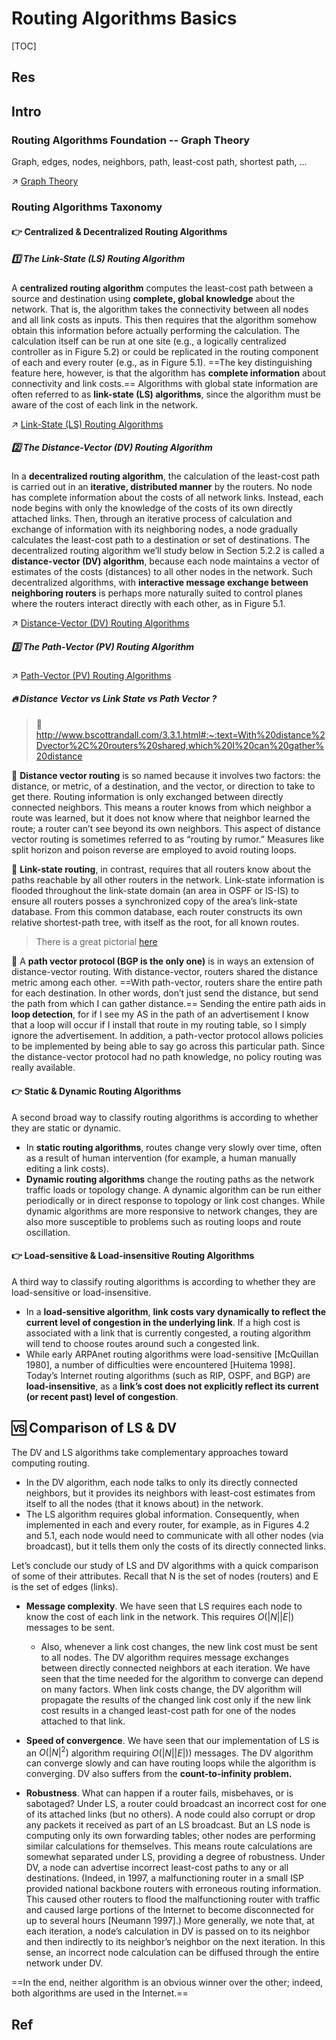 # Routing Algorithms Basics

[TOC]



## Res


## Intro
### Routing Algorithms Foundation -- Graph Theory
Graph, edges, nodes, neighbors, path, least-cost path, shortest path, ...

↗ [Graph Theory](../../../../../../../🧮%20Math%20&%20Theoretical%20Computer%20Science%20(TCS)/Graph%20Theory/Graph%20Theory.md)


### Routing Algorithms Taxonomy 
#### 👉 Centralized & Decentralized Routing Algorithms
##### 1️⃣ The Link-State (LS) Routing Algorithm
 A **centralized routing algorithm** computes the least-cost path between a source and destination using **complete, global knowledge** about the network. That is, the algorithm takes the connectivity between all nodes and all link costs as inputs. This then requires that the algorithm somehow obtain this information before actually performing the calculation. The calculation itself can be run at one site (e.g., a logically centralized controller as in Figure 5.2) or could be replicated in the routing component of each and every router (e.g., as in Figure 5.1). ==The key distinguishing feature here, however, is that the algorithm has **complete information** about connectivity and link costs.== Algorithms with global state information are often referred to as **link-state (LS) algorithms**, since the algorithm must be aware of the cost of each link in the network. 

↗ [Link-State (LS) Routing Algorithms](Link-State%20(LS)%20Routing%20Algorithms/Link-State%20(LS)%20Routing%20Algorithms.md)


##### 2️⃣ The Distance-Vector (DV) Routing Algorithm
In a **decentralized routing algorithm**, the calculation of the least-cost path is carried out in an **iterative, distributed manner** by the routers. No node has complete information about the costs of all network links. Instead, each node begins with only the knowledge of the costs of its own directly attached links. Then, through an iterative process of calculation and exchange of information with its neighboring nodes, a node gradually calculates the least-cost path to a destination or set of destinations. The decentralized routing algorithm we’ll study below in Section 5.2.2 is called a **distance-vector (DV) algorithm**, because each node maintains a vector of estimates of the costs (distances) to all other nodes in the network. Such decentralized algorithms, with **interactive message exchange between neighboring routers** is perhaps more naturally suited to control planes where the routers interact directly with each other, as in Figure 5.1.

↗ [Distance-Vector (DV) Routing Algorithms](Distance-Vector%20(DV)%20Routing%20Algorithms/Distance-Vector%20(DV)%20Routing%20Algorithms.md)


##### 3️⃣ The Path-Vector (PV) Routing Algorithm
↗  [Path-Vector (PV) Routing Algorithms](Path-Vector%20(PV)%20Routing%20Algorithms/Path-Vector%20(PV)%20Routing%20Algorithms.md)


##### 🔥 Distance Vector vs Link State vs Path Vector ?
> 🔗 http://www.bscottrandall.com/3.3.1.html#:~:text=With%20distance%2Dvector%2C%20routers%20shared,which%20I%20can%20gather%20distance

🎯 **Distance vector routing** is so named because it involves two factors: the distance, or metric, of a destination, and the vector, or direction to take to get there. Routing information is only exchanged between directly connected neighbors. This means a router knows from which neighbor a route was learned, but it does not know where that neighbor learned the route; a router can’t see beyond its own neighbors. This aspect of distance vector routing is sometimes referred to as “routing by rumor.” Measures like split horizon and poison reverse are employed to avoid routing loops.

🎯 **Link-state routing**, in contrast, requires that all routers know about the paths reachable by all other routers in the network. Link-state information is flooded throughout the link-state domain (an area in OSPF or IS-IS) to ensure all routers posses a synchronized copy of the area’s link-state database. From this common database, each router constructs its own relative shortest-path tree, with itself as the root, for all known routes.

> There is a great pictorial [here](http://packetlife.net/blog/2008/oct/2/distance-vector-versus-link-state/)

🎯 A **path vector protocol (BGP is the only one)** is in ways an extension of distance-vector routing. With distance-vector, routers shared the distance metric among each other. ==With path-vector, routers share the entire path for each destination. In other words, don’t just send the distance, but send the path from which I can gather distance.== Sending the entire path aids in **loop detection**, for if I see my AS in the path of an advertisement I know that a loop will occur if I install that route in my routing table, so I simply ignore the advertisement. In addition, a path-vector protocol allows policies to be implemented by being able to say go across this particular path. Since the distance-vector protocol had no path knowledge, no policy routing was really available.


#### 👉 Static & Dynamic Routing Algorithms
A second broad way to classify routing algorithms is according to whether they are static or dynamic. 

- In **static routing algorithms**, routes change very slowly over time, often as a result of human intervention (for example, a human manually editing a link costs). 
- **Dynamic routing algorithms** change the routing paths as the network traffic loads or topology change. A dynamic algorithm can be run either periodically or in direct response to topology or link cost changes. While dynamic algorithms are more responsive to network changes, they are also more susceptible to problems such as routing loops and route oscillation.


#### 👉 Load-sensitive & Load-insensitive Routing Algorithms
A third way to classify routing algorithms is according to whether they are load-sensitive or load-insensitive. 
- In a **load-sensitive algorithm**, **link costs vary dynamically to reflect the current level of congestion in the underlying link**. If a high cost is associated with a link that is currently congested, a routing algorithm will tend to choose routes around such a congested link. 
- While early ARPAnet routing algorithms were load-sensitive [McQuillan 1980], a number of difficulties were encountered [Huitema 1998]. Today’s Internet routing algorithms (such as RIP, OSPF, and BGP) are **load-insensitive**, as a **link’s cost does not explicitly reflect its current (or recent past) level of congestion**.



## 🆚 Comparison of LS & DV
The DV and LS algorithms take complementary approaches toward computing routing. 
- In the DV algorithm, each node talks to only its directly connected neighbors, but it provides its neighbors with least-cost estimates from itself to all the nodes (that it knows about) in the network.
- The LS algorithm requires global information. Consequently, when implemented in each and every router, for example, as in Figures 4.2 and 5.1, each node would need to communicate with all other nodes (via broadcast), but it tells them only the costs of its directly connected links. 

Let’s conclude our study of LS and DV algorithms with a quick comparison of some of their attributes. Recall that N is the set of nodes (routers) and E is the set of edges (links).

- **Message complexity**. We have seen that LS requires each node to know the cost of each link in the network. This requires $O(|N| |E|)$ messages to be sent. 
	- Also, whenever a link cost changes, the new link cost must be sent to all nodes. The DV algorithm requires message exchanges between directly connected neighbors at each iteration. We have seen that the time needed for the algorithm to converge can depend on many factors. When link costs change, the DV algorithm will propagate the results of the changed link cost only if the new link cost results in a changed least-cost path for one of the nodes attached to that link.

- **Speed of convergence**. We have seen that our implementation of LS is an $O(|N|^2)$ algorithm requiring $O(|N| |E|))$ messages. The DV algorithm can converge slowly and can have routing loops while the algorithm is converging. DV also suffers from the **count-to-infinity problem.**

- **Robustness**. What can happen if a router fails, misbehaves, or is sabotaged? Under LS, a router could broadcast an incorrect cost for one of its attached links (but no others). A node could also corrupt or drop any packets it received as part of an LS broadcast. But an LS node is computing only its own forwarding tables; other nodes are performing similar calculations for themselves. This means route calculations are somewhat separated under LS, providing a degree of robustness. Under DV, a node can advertise incorrect least-cost paths to any or all destinations. (Indeed, in 1997, a malfunctioning router in a small ISP provided national backbone routers with erroneous routing information. This caused other routers to flood the malfunctioning router with traffic and caused large portions of the Internet to become disconnected for up to several hours [Neumann 1997].) More generally, we note that, at each iteration, a node’s calculation in DV is passed on to its neighbor and then indirectly to its neighbor’s neighbor on the next iteration. In this sense, an incorrect node calculation can be diffused through the entire network under DV.

==In the end, neither algorithm is an obvious winner over the other; indeed, both algorithms are used in the Internet.==



## Ref
[Classes of Routing Protocols | GeeksforGeeks]: https://www.geeksforgeeks.org/multiple-access-protocols-in-computer-network/

[👍 3.3.1 - Distance Vector vs Link State vs Path Vector]: http://www.bscottrandall.com/3.3.1.html#:~:text=With%20distance%2Dvector%2C%20routers%20shared,which%20I%20can%20gather%20distance


